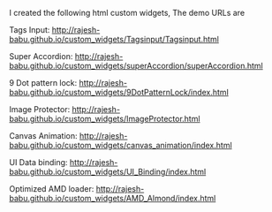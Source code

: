 I created the following html custom widgets, The demo URLs are

Tags Input: http://rajesh-babu.github.io/custom_widgets/Tagsinput/Tagsinput.html

Super Accordion: http://rajesh-babu.github.io/custom_widgets/superAccordion/superAccordion.html

9 Dot pattern lock: http://rajesh-babu.github.io/custom_widgets/9DotPatternLock/index.html

Image Protector: http://rajesh-babu.github.io/custom_widgets/ImageProtector.html

Canvas Animation: http://rajesh-babu.github.io/custom_widgets/canvas_animation/index.html

UI Data binding: http://rajesh-babu.github.io/custom_widgets/UI_Binding/index.html

Optimized AMD loader: http://rajesh-babu.github.io/custom_widgets/AMD_Almond/index.html
